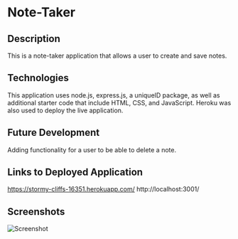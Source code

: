 # Note-Taker

## Description

This is a note-taker application that allows a user to create and save notes. 

## Technologies

This application uses node.js, express.js, a uniqueID package, as well as additional starter code that include HTML, CSS, and JavaScript. Heroku was also used to deploy the live application.

## Future Development

Adding functionality for a user to be able to delete a note. 

## Links to Deployed Application

https://stormy-cliffs-16351.herokuapp.com/
http://localhost:3001/

## Screenshots
![Screenshot](/images/landing-page)